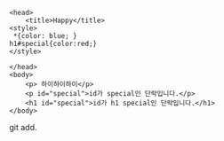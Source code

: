 <!DOCTYPE html>
<html>
    
    <head>
        <title>Happy</title>
    <style>
     *{color: blue; } 
    h1#special{color:red;}
    </style>
    
    </head>
    <body>
        <p> 하이하이하이</p>
        <p id="special">id가 special인 단락입니다.</p>
        <h1 id="special">id가 h1 special인 단락입니다.</h1>
    </body>
</html>

git add.
